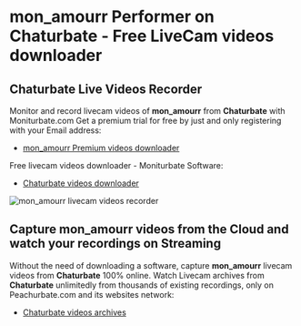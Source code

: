 # mon_amourr Performer on Chaturbate - Free LiveCam videos downloader

## Chaturbate Live Videos Recorder

Monitor and record livecam videos of **mon_amourr** from **Chaturbate** with Moniturbate.com
Get a premium trial for free by just and only registering with your Email address:
* [mon_amourr Premium videos downloader](https://moniturbate.com/request-demo-licence-key.html)

Free livecam videos downloader - Moniturbate Software:
* [Chaturbate videos downloader](https://moniturbate.com/moniturbate-download-software.html)

![mon_amourr livecam videos recorder](https://peachurnet.com/templates/moniturbate-software.png)


## Capture mon_amourr videos from the Cloud and watch your recordings on Streaming

Without the need of downloading a software, capture **mon_amourr** livecam videos from **Chaturbate** 100% online.
Watch Livecam archives from **Chaturbate** unlimitedly from thousands of existing recordings, only on Peachurbate.com and its websites network:
* [Chaturbate videos archives](https://peachurnet.com/)
